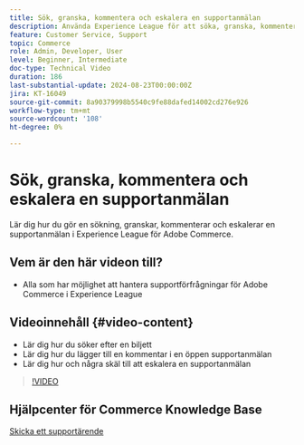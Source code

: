 ```yaml
---
title: Sök, granska, kommentera och eskalera en supportanmälan
description: Använda Experience League för att söka, granska, kommentera och eskalera en supportanmälan
feature: Customer Service, Support
topic: Commerce
role: Admin, Developer, User
level: Beginner, Intermediate
doc-type: Technical Video
duration: 186
last-substantial-update: 2024-08-23T00:00:00Z
jira: KT-16049
source-git-commit: 8a90379998b5540c9fe88dafed14002cd276e926
workflow-type: tm+mt
source-wordcount: '108'
ht-degree: 0%

---
```



# Sök, granska, kommentera och eskalera en supportanmälan

Lär dig hur du gör en sökning, granskar, kommenterar och eskalerar en supportanmälan i Experience League för Adobe Commerce.

## Vem är den här videon till?

* Alla som har möjlighet att hantera supportförfrågningar för Adobe Commerce i Experience League

## Videoinnehåll {#video-content}

* Lär dig hur du söker efter en biljett
* Lär dig hur du lägger till en kommentar i en öppen supportanmälan
* Lär dig hur och några skäl till att eskalera en supportanmälan

>[!VIDEO](https://video.tv.adobe.com/v/3433076?learn=on)

## Hjälpcenter för Commerce Knowledge Base

[Skicka ett supportärende](https://experienceleague.adobe.com/en/docs/commerce-knowledge-base/kb/help-center-guide/magento-help-center-user-guide#support-case)
